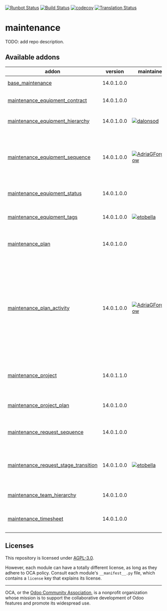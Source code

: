 [![Runbot Status](https://runbot.odoo-community.org/runbot/badge/flat/240/14.0.svg)](https://runbot.odoo-community.org/runbot/repo/github-com-oca-maintenance-240)
[![Build Status](https://travis-ci.com/OCA/maintenance.svg?branch=14.0)](https://travis-ci.com/OCA/maintenance)
[![codecov](https://codecov.io/gh/OCA/maintenance/branch/14.0/graph/badge.svg)](https://codecov.io/gh/OCA/maintenance)
[![Translation Status](https://translation.odoo-community.org/widgets/maintenance-14-0/-/svg-badge.svg)](https://translation.odoo-community.org/engage/maintenance-14-0/?utm_source=widget)

<!-- /!\ do not modify above this line -->

# maintenance

TODO: add repo description.

<!-- /!\ do not modify below this line -->

<!-- prettier-ignore-start -->

[//]: # (addons)

Available addons
----------------
addon | version | maintainers | summary
--- | --- | --- | ---
[base_maintenance](base_maintenance/) | 14.0.1.0.0 |  | Base Maintenance
[maintenance_equipment_contract](maintenance_equipment_contract/) | 14.0.1.0.0 |  | Manage equipment contracts
[maintenance_equipment_hierarchy](maintenance_equipment_hierarchy/) | 14.0.1.0.0 | [![dalonsod](https://github.com/dalonsod.png?size=30px)](https://github.com/dalonsod) | Manage equipment hierarchy
[maintenance_equipment_sequence](maintenance_equipment_sequence/) | 14.0.1.0.0 | [![AdriaGForgeFlow](https://github.com/AdriaGForgeFlow.png?size=30px)](https://github.com/AdriaGForgeFlow) | Adds sequence to maintenance equipment defined in the equipment's category
[maintenance_equipment_status](maintenance_equipment_status/) | 14.0.1.0.0 |  | Maintenance Equipment Status
[maintenance_equipment_tags](maintenance_equipment_tags/) | 14.0.1.0.0 | [![etobella](https://github.com/etobella.png?size=30px)](https://github.com/etobella) | Adds category tags to equipment
[maintenance_plan](maintenance_plan/) | 14.0.1.0.0 |  | Extends preventive maintenance planning
[maintenance_plan_activity](maintenance_plan_activity/) | 14.0.1.0.0 | [![AdriaGForgeFlow](https://github.com/AdriaGForgeFlow.png?size=30px)](https://github.com/AdriaGForgeFlow) | This module allows defining in the maintenance plan activities that will be created once the maintenance requests are created as a consequence of the plan itself.
[maintenance_project](maintenance_project/) | 14.0.1.1.0 |  | Adds projects to maintenance equipments and requests
[maintenance_project_plan](maintenance_project_plan/) | 14.0.1.0.0 |  | Adds project and task to a Maintenance Plan
[maintenance_request_sequence](maintenance_request_sequence/) | 14.0.1.0.0 |  | Adds sequence to maintenance requests
[maintenance_request_stage_transition](maintenance_request_stage_transition/) | 14.0.1.0.0 | [![etobella](https://github.com/etobella.png?size=30px)](https://github.com/etobella) | Manage transition visibility and management between stages
[maintenance_team_hierarchy](maintenance_team_hierarchy/) | 14.0.1.0.0 |  | Create hierarchies on teams
[maintenance_timesheet](maintenance_timesheet/) | 14.0.1.0.0 |  | Adds timesheets to maintenance requests

[//]: # (end addons)

<!-- prettier-ignore-end -->

## Licenses

This repository is licensed under [AGPL-3.0](LICENSE).

However, each module can have a totally different license, as long as they adhere to OCA
policy. Consult each module's `__manifest__.py` file, which contains a `license` key
that explains its license.

----

OCA, or the [Odoo Community Association](http://odoo-community.org/), is a nonprofit
organization whose mission is to support the collaborative development of Odoo features
and promote its widespread use.
